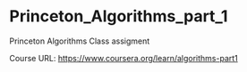 # Princeton_Algorithms_part_1

Princeton Algorithms Class assigment

Course URL: https://www.coursera.org/learn/algorithms-part1
